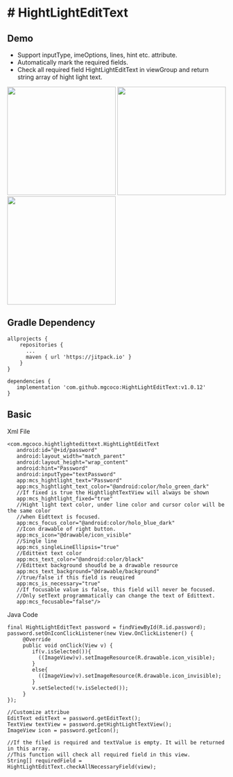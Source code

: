 
# # HightLightEditText  
  
## Demo  
  
- Support inputType, imeOptions, lines, hint etc. attribute.  
- Automatically mark the required fields.  
- Check all required field HightLightEditText in viewGroup and return string array of hight light text.  
  
<img src="https://github.com/mgcoco/HightLightEditText/blob/master/screenshot/1.jpg" width="250px" />  
<img src="https://github.com/mgcoco/HightLightEditText/blob/master/screenshot/2.jpg" width="250px" />  
<img src="https://github.com/mgcoco/HightLightEditText/blob/master/screenshot/3.jpg" width="250px" />  
  
## Gradle Dependency  
  
```  
allprojects {  
    repositories {  
      ...  
      maven { url 'https://jitpack.io' }  
    }  
}  
  
dependencies {  
   implementation 'com.github.mgcoco:HightLightEditText:v1.0.12'
}  
```  
  
## Basic  
  
Xml File  
  
```  
<com.mgcoco.hightlightedittext.HightLightEditText    
   android:id="@+id/password"    
   android:layout_width="match_parent"    
   android:layout_height="wrap_content"  
   android:hint="Password"    
   android:inputType="textPassword"    
   app:mcs_hightlight_text="Password"    
   app:mcs_hightlight_text_color="@android:color/holo_green_dark"  
   //If fixed is true the HightlightTextView will always be shown
   app:mcs_hightlight_fixed="true"
   //Hight light text color, under line color and cursor color will be the same color  
   //when Eidttext is focused.  
   app:mcs_focus_color="@android:color/holo_blue_dark"    
   //Icon drawable of right button.  
   app:mcs_icon="@drawable/icon_visible"    
   //Single line    
   app:mcs_singleLineEllipsis="true"   
   //Edittext text color  
   app:mcs_text_color="@android:color/black"  
   //Edittext background shoudld be a drawable resource
   app:mcs_text_background="@drawable/background"  
   //true/false if this field is reuqired  
   app:mcs_is_necessary="true"  
   //If focusable value is false, this field will never be focused.   
   //Only setText programmatically can change the text of Edittext.  
   app:mcs_focusable="false"/>  
```  
  
Java Code  
  
```  
final HightLightEditText password = findViewById(R.id.password);  
password.setOnIconClickListener(new View.OnClickListener() {    
     @Override    
     public void onClick(View v) {    
        if(v.isSelected()){    
          ((ImageView)v).setImageResource(R.drawable.icon_visible);    
        }    
        else{    
          ((ImageView)v).setImageResource(R.drawable.icon_invisible);    
        }  
        v.setSelected(!v.isSelected());    
     }    
});  
  
//Customize attribue  
EditText editText = password.getEditText();  
TextView textView = password.getHightLightTextView();  
ImageView icon = password.getIcon();  
  
//If the filed is required and textValue is empty. It will be returned in this array.  
//This function will check all required field in this view.  
String[] requiredField = HightLightEditText.checkAllNecessaryField(view);